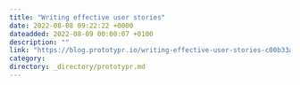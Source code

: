 ```yaml
---
title: "Writing effective user stories"
date: 2022-08-08 09:22:22 +0000
dateadded: 2022-08-09 00:00:07 +0100
description: ""
link: "https://blog.prototypr.io/writing-effective-user-stories-c00b33a84c9c?source=rss----eb297ea1161a---4"
category:
directory: _directory/prototypr.md
---
```

